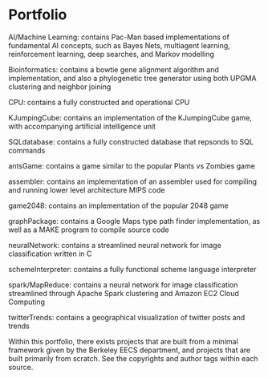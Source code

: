 # Portfolio
AI/Machine Learning:
	contains Pac-Man based implementations of fundamental AI concepts, such as Bayes Nets, multiagent learning, reinforcement learning, deep searches, and Markov modelling 

Bioinformatics: 
	contains a bowtie gene alignment algorithm and implementation, and also a phylogenetic tree generator using both UPGMA clustering and neighbor joining

CPU:
	contains a fully constructed and operational CPU

KJumpingCube:
	contains an implementation of the KJumpingCube game, with accompanying artificial intelligence unit

SQLdatabase:
	contains a fully constructed database that repsonds to SQL commands

antsGame:
	contains a game similar to the popular Plants vs Zombies game

assembler:
	contains an implementation of an assembler used for compiling and running lower level architecture MIPS code

game2048:
	contains an implementation of the popular 2048 game

graphPackage:
	contains a Google Maps type path finder implementation, as well as a MAKE program to compile source code

neuralNetwork:
	contains a streamlined neural network for image classification written in C

schemeInterpreter:
	contains a fully functional scheme language interpreter

spark/MapReduce:
	contains a neural network for image classification streamlined through Apache Spark clustering and Amazon EC2 Cloud Computing

twitterTrends:
	contains a geographical visualization of twitter posts and trends













Within this portfolio, there exists projects that are built from a minimal framework given by the Berkeley EECS department, and projects that are built primarily from scratch. See the copyrights and author tags within each source.

